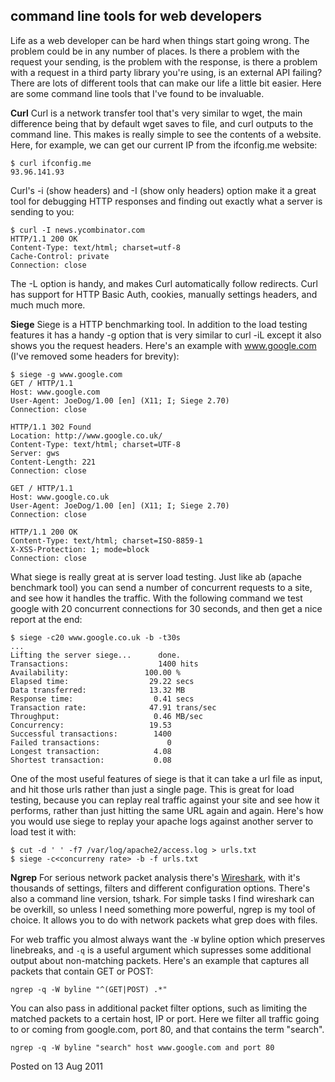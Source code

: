 ## command line tools for web developers

Life as a web developer can be hard when things start going wrong. The problem could be in any number of places. Is there a problem with the request your sending, is the problem with the response, is there a problem with a request in a third party library you're using, is an external API failing? There are lots of different tools that can make our life a little bit easier. Here are some command line tools that I've found to be invaluable.

**Curl** Curl is a network transfer tool that's very similar to wget, the main difference being that by default wget saves to file, and curl outputs to the command line. This makes is really simple to see the contents of a website. Here, for example, we can get our current IP from the ifconfig.me website:

    $ curl ifconfig.me
    93.96.141.93
Curl's -i (show headers) and -I (show only headers) option make it a great tool for debugging HTTP responses and finding out exactly what a server is sending to you:

    $ curl -I news.ycombinator.com
    HTTP/1.1 200 OK
    Content-Type: text/html; charset=utf-8
    Cache-Control: private
    Connection: close
The -L option is handy, and makes Curl automatically follow redirects. Curl has support for HTTP Basic Auth, cookies, manually settings headers, and much much more.

**Siege** Siege is a HTTP benchmarking tool. In addition to the load testing features it has a handy -g option that is very similar to curl -iL except it also shows you the request headers. Here's an example with www.google.com (I've removed some headers for brevity):

    $ siege -g www.google.com
    GET / HTTP/1.1
    Host: www.google.com
    User-Agent: JoeDog/1.00 [en] (X11; I; Siege 2.70)
    Connection: close
    
    HTTP/1.1 302 Found
    Location: http://www.google.co.uk/
    Content-Type: text/html; charset=UTF-8
    Server: gws
    Content-Length: 221
    Connection: close
    
    GET / HTTP/1.1
    Host: www.google.co.uk
    User-Agent: JoeDog/1.00 [en] (X11; I; Siege 2.70)
    Connection: close
    
    HTTP/1.1 200 OK
    Content-Type: text/html; charset=ISO-8859-1
    X-XSS-Protection: 1; mode=block
    Connection: close

What siege is really great at is server load testing. Just like ab (apache benchmark tool) you can send a number of concurrent requests to a site, and see how it handles the traffic. With the following command we test google with 20 concurrent connections for 30 seconds, and then get a nice report at the end:

    $ siege -c20 www.google.co.uk -b -t30s
    ...
    Lifting the server siege...      done.
    Transactions:                    1400 hits
    Availability:                 100.00 %
    Elapsed time:                  29.22 secs
    Data transferred:              13.32 MB
    Response time:                  0.41 secs
    Transaction rate:              47.91 trans/sec
    Throughput:                     0.46 MB/sec
    Concurrency:                   19.53
    Successful transactions:        1400
    Failed transactions:               0
    Longest transaction:            4.08
    Shortest transaction:           0.08

One of the most useful features of siege is that it can take a url file as input, and hit those urls rather than just a single page. This is great for load testing, because you can replay real traffic against your site and see how it performs, rather than just hitting the same URL again and again. Here's how you would use siege to replay your apache logs against another server to load test it with:

    $ cut -d ' ' -f7 /var/log/apache2/access.log > urls.txt
    $ siege -c<concurreny rate> -b -f urls.txt

**Ngrep** For serious network packet analysis there's [Wireshark](http://www.wireshark.org/), with it's thousands of settings, filters and different configuration options. There's also a command line version, tshark. For simple tasks I find wireshark can be overkill, so unless I need something more powerful, ngrep is my tool of choice. It allows you to do with network packets what grep does with files.

For web traffic you almost always want the `-W` byline option which preserves linebreaks, and `-q` is a useful argument which supresses some additional output about non-matching packets. Here's an example that captures all packets that contain GET or POST:

    ngrep -q -W byline "^(GET|POST) .*"

You can also pass in additional packet filter options, such as limiting the matched packets to a certain host, IP or port. Here we filter all traffic going to or coming from google.com, port 80, and that contains the term "search".

    ngrep -q -W byline "search" host www.google.com and port 80

Posted on 13 Aug 2011